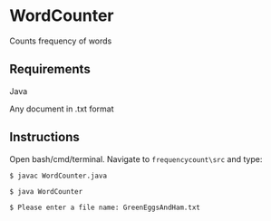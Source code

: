 # WordCounter
Counts frequency of words

## Requirements
Java

Any document in .txt format

## Instructions
Open bash/cmd/terminal. Navigate to ```frequencycount\src``` and type:

```$ javac WordCounter.java```

```$ java WordCounter```


```$ Please enter a file name: GreenEggsAndHam.txt```
